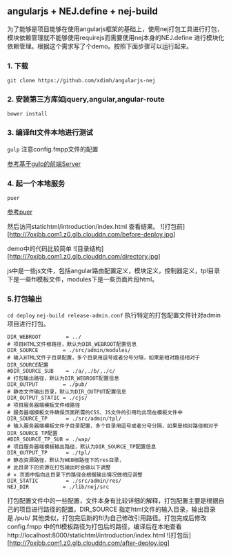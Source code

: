 ## angularjs + NEJ.define + nej-build

为了能够是项目能够在使用angularjs框架的基础上，使用nej打包工具进行打包，模块依赖管理就不能够使用requirejs而需要使用nej本身的NEJ.define 进行模块化依赖管理。根据这个需求写了个demo。按照下面步骤可以运行起来。

### 1. 下载
`` git clone https://github.com/xdimh/angularjs-nej ``

### 2. 安装第三方库如jquery,angular,angular-route

`` bower install ``

### 3. 编译ftl文件本地进行测试

`` gulp `` 注意config.fmpp文件的配置

[参考基于gulp的前端Server](https://github.com/zjzhome/Gulp-Mock-Server)

### 4. 起一个本地服务

`` puer ``

[参考puer]()

然后访问statichtml/introduction/index.html 查看结果。
![打包前][http://7oxjbb.com1.z0.glb.clouddn.com/before-deploy.jpg]


demo中的代码比较简单
![目录结构][http://7oxjbb.com1.z0.glb.clouddn.com/directory.jpg]

js中是一些js文件，包括angular路由配置定义，模块定义，控制器定义，tpl目录下是一些ftl模板文件，modules下是一些页面片段html。

### 5.打包输出
`` cd deploy `` 
`` nej-build release-admin.conf ``
执行特定的打包配置文件针对admin项目进行打包。

```
DIR_WEBROOT        = ../
# 项目HTML文件根路径，默认为DIR_WEBROOT配置信息
DIR_SOURCE        = ./src/admin/modules/
# 输入HTML文件子目录配置，多个目录用逗号或者分号分隔，如果是相对路径相对于DIR_SOURCE配置
#DIR_SOURCE_SUB    = ./a/,./b/,./c/
# 打包输出路径，默认为DIR_WEBROOT配置信息
DIR_OUTPUT        = ./pub/
# 静态文件输出目录，默认为DIR_OUTPUT配置信息
DIR_OUTPUT_STATIC = ./cjs/
# 项目服务器端模板文件根路径
# 服务器端模板文件确保页面所需的CSS、JS文件的引用均出现在模板文件中
DIR_SOURCE_TP      = ./src/admin/tpl/
# 输入服务器端模板文件子目录配置，多个目录用逗号或者分号分隔，如果是相对路径相对于DIR_SOURCE_TP配置
#DIR_SOURCE_TP_SUB = ./wap/
# 项目服务器端模板输出路径，默认为DIR_SOURCE_TP配置信息
DIR_OUTPUT_TP      = ./tpl/
# 静态资源路径，默认为WEB根路径下的res目录，
# 此目录下的资源在打包输出时会做以下调整
# × 页面中指向此目录下的路径会根据输出情况做相应调整
DIR_STATIC         = ./src/admin/res/
NEJ_DIR           = ./lib/nej/src
```
打包配置文件中的一些配置，文件本身有比较详细的解释，打包配置主要是根据自己的项目进行路径的配置。DIR_SOURCE 指定html文件的输入目录，输出目录是./pub/ 其他类似，打包完后新的ftl为自己修改引用路径。打包完成后修改config.fmpp 中的ftl模板路径为打包后的路径，编译后在本地查看http://localhost:8000/statichtml/introduction/index.html
![打包后][http://7oxjbb.com1.z0.glb.clouddn.com/after-deploy.jpg]